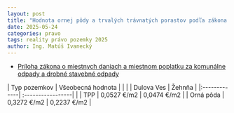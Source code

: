 ```yaml
---
layout: post
title: "Hodnota ornej pôdy a trvalých trávnatých porastov podľa zákona o miestnych daniach"
date: 2025-05-24
categories: pravo 
tags: reality právo pozemky 2025
author: Ing. Matúš Ivanecký
---
```


- [Príloha zákona o miestnych daniach a miestnom poplatku za komunálne odpady a drobné stavebné odpady](https://www.slov-lex.sk/ezbierky/pravne-predpisy/SK/ZZ/2004/582/20250401#prilohy.priloha-priloha_c_1_k_zakonu_c_582_2004_z_z_v_zneni_zakona_c_465_2008_z_z.op-hodnota_ornej_pody_op_a_trvalych_travnatych_porastov_ttp)

| Typ pozemkov | Všeobecná hodnota | |
|              | Dulova Ves | Žehnňa |
|:-------------| :-----------------| |
| TPP          | 0,0527 €/m2 |  	0,0474 €/m2 |
| Orná pôda    | 0,3272 €/m2 |   	0,2237 €/m2 |


